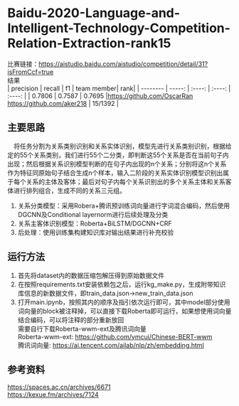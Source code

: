 # Baidu-2020-Language-and-Intelligent-Technology-Competition-Relation-Extraction-rank15

比赛链接：https://aistudio.baidu.com/aistudio/competition/detail/31?isFromCcf=true<br>
结果<br>
| precision  | recall   | f1     | team member| rank|
| --------   | -----:   | :----: | :----: | :----: |
| 0.7806       | 0.7587   | 0.7695 |https://github.com/OscarRan <br> https://github.com/aker218    | 15/1392  |


## 主要思路
&#8194;&#8194;将任务分割为关系类别识别和关系实体识别，模型先进行关系类别识别，根据给定的55个关系类别，我们进行55个二分类，即判断这55个关系是否在当前句子内出现；然后根据关系识别模型判断的在句子内出现的n个关系；分别将这n个关系作为特征同原始句子结合生成n个样本，输入二阶段的关系实体识别模型识别出属于每个关系的主体及客体；最后对句子内每个关系识别出的多个关系主体和关系客体进行排列组合，生成不同的关系三元组。
1. 关系分类模型：采用Robera+腾讯预训练词向量进行字词混合编码，然后使用DGCNN及Conditional layernorm进行后续处理及分类
2. 关系主客体识别模型：Roberta+BiLSTM/DGCNN+CRF
3. 后处理：使用训练集构建知识库对输出结果进行补充校验

## 运行方法
1. 首先将dataset内的数据压缩包解压得到原始数据文件
2. 在按照requirements.txt安装依赖包之后，运行kg_make.py，生成附带知识库信息的新数据文件，即train_data.json->new_train_data.json
3. 打开main.ipynb，按照其内的顺序及指引依次运行即可，其中model部分使用词向量的block被注释掉，可以直接下载Roberta即可运行，如果想使用词向量结合编码，可以将注释的部分重新放回<br>
需要自行下载Roberta-wwm-ext及腾讯词向量<br>
Roberta-wwm-ext: https://github.com/ymcui/Chinese-BERT-wwm<br>
腾讯词向量: https://ai.tencent.com/ailab/nlp/zh/embedding.html


## 参考资料
https://spaces.ac.cn/archives/6671<br>
https://kexue.fm/archives/7124<br>
